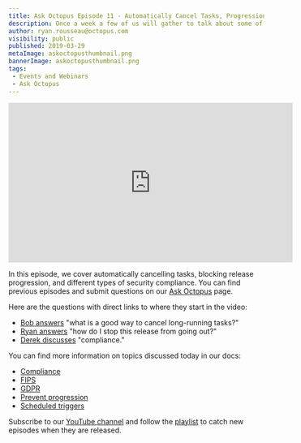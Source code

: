 ```yaml
---
title: Ask Octopus Episode 11 - Automatically Cancel Tasks, Progression Prevention and Compliance
description: Once a week a few of us will gather to talk about some of the most interesting questions we have gotten over the past week and how we went about solving them.
author: ryan.rousseau@octopus.com
visibility: public
published: 2019-03-29
metaImage: askoctopusthumbnail.png
bannerImage: askoctopusthumbnail.png
tags:
 - Events and Webinars
 - Ask Octopus
---
```


<iframe width="560" height="315" src="https://www.youtube.com/embed/IOnVE0R5lug" frameborder="0" allowfullscreen></iframe>

In this episode, we cover automatically cancelling tasks, blocking release progression, and different types of security compliance. You can find previous episodes and submit questions on our [Ask Octopus](https://hello.octopus.com/ask-octopus) page.

Here are the questions with direct links to where they start in the video:

- [Bob answers](https://www.youtube.com/watch?v=IOnVE0R5lug&t=33s) "what is a good way to cancel long-running tasks?"
- [Ryan answers](https://www.youtube.com/watch?v=IOnVE0R5lug&t=10m18s) "how do I stop this release from going out?"
- [Derek discusses](https://www.youtube.com/watch?v=IOnVE0R5lug&t=16m32s) "compliance."

You can find more information on topics discussed today in our docs:

- [Compliance](https://octopus.com/docs/administration/security/pci-compliance-and-octopus-deploy)
- [FIPS](https://octopus.com/docs/administration/security/fips-and-octopus-deploy)
- [GDPR](https://octopus.com/gdpr)
- [Prevent progression](https://octopus.com/docs/deployment-process/releases/blocking-deployments)
- [Scheduled triggers](https://octopus.com/docs/deployment-process/project-triggers/scheduled-project-trigger)


Subscribe to our [YouTube channel](https://www.youtube.com/channel/UCURDSDCwx9ZiCMcLdc8d6Uw?sub_confirmation=1) and follow the [playlist](https://www.youtube.com/playlist?list=PLAGskdGvlaw3-cd9rPiwhwfUo7kDGnOBh) to catch new episodes when they are released.